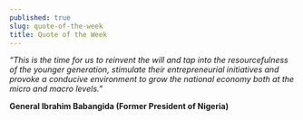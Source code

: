 ```yaml
---
published: true
slug: quote-of-the-week
title: Quote of the Week
---
```

_“This is the time for us to reinvent the will and tap into the resourcefulness of the younger generation, stimulate their entrepreneurial initiatives and provoke a conducive environment to grow the national economy both at the micro and macro levels.”_

   **General Ibrahim Babangida (Former President of Nigeria)**
